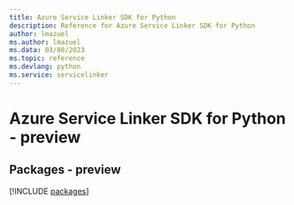 ```yaml
---
title: Azure Service Linker SDK for Python
description: Reference for Azure Service Linker SDK for Python
author: lmazuel
ms.author: lmazuel
ms.data: 03/08/2023
ms.topic: reference
ms.devlang: python
ms.service: servicelinker
---
```

# Azure Service Linker SDK for Python - preview
## Packages - preview
[!INCLUDE [packages](service-linker-index.md)]